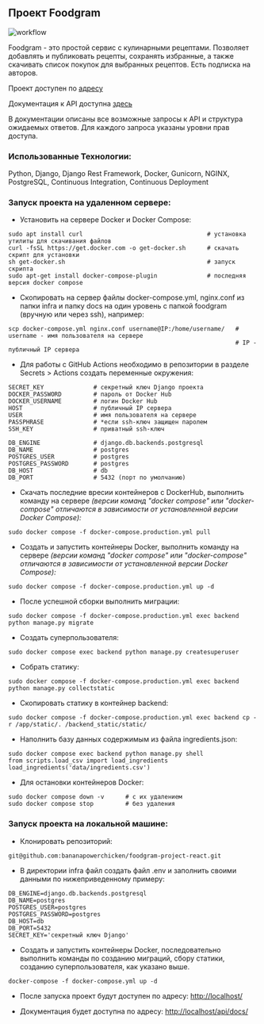 ## Проект Foodgram

![workflow](https://github.com/mikhailsoldatkin/foodgram-project-react/actions/workflows/foodgram_workflow.yml/badge.svg)

Foodgram - это простой сервис с кулинарными рецептами. Позволяет  добавлять и публиковать рецепты, сохранять избранные, а также скачивать список покупок для выбранных рецептов. Есть подписка на авторов.

Проект доступен по [адресу](http://51.250.28.193/)

Документация к API доступна [здесь](https://51.250.28.193/api/docs/)

В документации описаны все возможные запросы к API и структура ожидаемых ответов. Для каждого запроса указаны уровни прав доступа.

### Использованные Технологии:

Python, Django, Django Rest Framework, Docker, Gunicorn, NGINX, PostgreSQL, Continuous Integration, Continuous Deployment

### Запуск проекта на удаленном сервере:

- Установить на сервере Docker и  Docker Compose:

```
sudo apt install curl                                   # установка утилиты для скачивания файлов
curl -fsSL https://get.docker.com -o get-docker.sh      # скачать скрипт для установки
sh get-docker.sh                                        # запуск скрипта
sudo apt-get install docker-compose-plugin              # последняя версия docker compose
```

- Скопировать на сервер файлы docker-compose.yml, nginx.conf из папки infra и папку docs на один уровень с папкой foodgram (вручную или через ssh), например:

```
scp docker-compose.yml nginx.conf username@IP:/home/username/   # username - имя пользователя на сервере
                                                                # IP - публичный IP сервера
```

- Для работы с GitHub Actions необходимо в репозитории в разделе Secrets > Actions создать переменные окружения:
```
SECRET_KEY              # секретный ключ Django проекта
DOCKER_PASSWORD         # пароль от Docker Hub
DOCKER_USERNAME         # логин Docker Hub
HOST                    # публичный IP сервера
USER                    # имя пользователя на сервере
PASSPHRASE              # *если ssh-ключ защищен паролем
SSH_KEY                 # приватный ssh-ключ

DB_ENGINE               # django.db.backends.postgresql
DB_NAME                 # postgres
POSTGRES_USER           # postgres
POSTGRES_PASSWORD       # postgres
DB_HOST                 # db
DB_PORT                 # 5432 (порт по умолчанию)
```

- Скачать последние вресии контейнеров с  DockerHub, выполнить команду на сервере
*(версии команд "docker compose" или "docker-compose" отличаются в зависимости от установленной версии Docker Compose):*
```
sudo docker compose -f docker-compose.production.yml pull
```

- Создать и запустить контейнеры Docker, выполнить команду на сервере
*(версии команд "docker compose" или "docker-compose" отличаются в зависимости от установленной версии Docker Compose):*
```
sudo docker compose -f docker-compose.production.yml up -d
```

- После успешной сборки выполнить миграции:
```
sudo docker compose -f docker-compose.production.yml exec backend python manage.py migrate
```

- Создать суперпользователя:
```
sudo docker compose exec backend python manage.py createsuperuser
```

- Собрать статику:
```
sudo docker compose -f docker-compose.production.yml exec backend python manage.py collectstatic
```

- Скопировать статику в контейнер backend:
```
sudo docker compose -f docker-compose.production.yml exec backend cp -r /app/static/. /backend_static/static/
```

- Наполнить базу данных содержимым из файла ingredients.json:
```
sudo docker compose exec backend python manage.py shell
from scripts.load_csv import load_ingredients
load_ingredients('data/ingredients.csv')
```

- Для остановки контейнеров Docker:
```
sudo docker compose down -v      # с их удалением
sudo docker compose stop         # без удаления
```

### Запуск проекта на локальной машине:

- Клонировать репозиторий:
```
git@github.com:bananapowerchicken/foodgram-project-react.git
```

- В директории infra файл создать файл .env и заполнить своими данными по нижеприведенному примеру:
```
DB_ENGINE=django.db.backends.postgresql
DB_NAME=postgres
POSTGRES_USER=postgres
POSTGRES_PASSWORD=postgres
DB_HOST=db
DB_PORT=5432
SECRET_KEY='секретный ключ Django'
```

- Создать и запустить контейнеры Docker, последовательно выполнить команды по созданию миграций, сбору статики, 
созданию суперпользователя, как указано выше.
```
docker-compose -f docker-compose.yml up -d
```


- После запуска проект будут доступен по адресу: [http://localhost/](http://localhost/)


- Документация будет доступна по адресу: [http://localhost/api/docs/](http://localhost/api/docs/)
